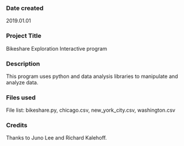 ### Date created
2019.01.01

### Project Title
Bikeshare Exploration Interactive program


### Description
This program uses python and data analysis libraries to manipulate
and analyze data.


### Files used
File list: bikeshare.py, chicago.csv, new_york_city.csv, washington.csv


### Credits
Thanks to Juno Lee and Richard Kalehoff.
